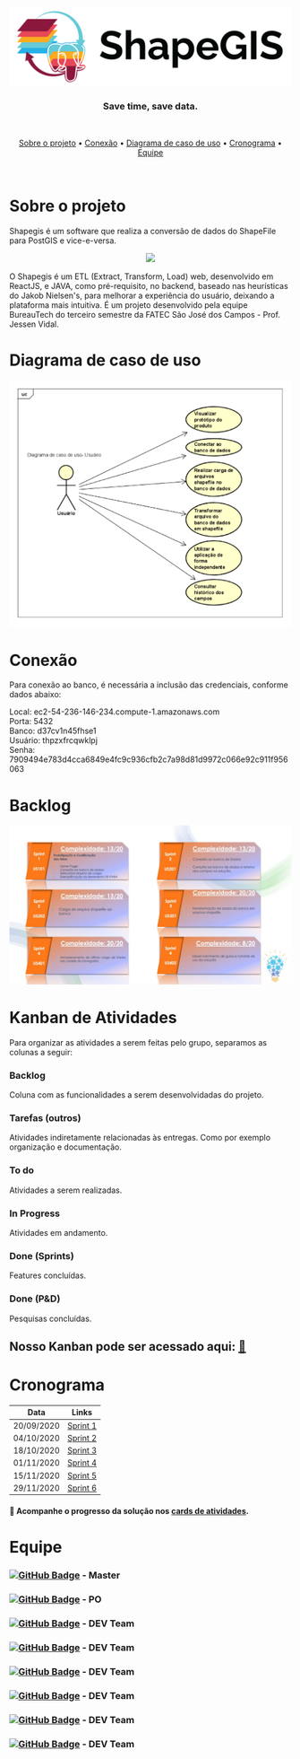 <div align="center">
    <img src="/assets/images/png/shapegis-logo.png">
</div>

<h3 align="center"> 
Save time, save data. </h3> <br>

 <p align="center">
    <a href="#Sobre-o-projeto">Sobre o projeto</a> •
    <a href="#Conexão">Conexão</a> •
    <a href="#Diagrama-de-caso-de-uso">Diagrama de caso de uso</a> •
    <a href="#Cronograma">Cronograma</a> •
    <a href="#Equipe">Equipe</a>
 </p> 
 <br>

# Sobre o projeto 
 
Shapegis é um software que realiza a conversão de dados do ShapeFile para PostGIS e vice-e-versa.  

<div align="center">
    <img src="/assets/images/gif/tour-sprint2.gif">
</div>

O Shapegis é um ETL (Extract, Transform, Load) web, desenvolvido em ReactJS, e JAVA, como pré-requisito, no backend, baseado nas heurísticas do Jakob Nielsen's, para melhorar a experiência do usuário, deixando a plataforma mais intuitiva. É um projeto desenvolvido pela equipe BureauTech do terceiro semestre da FATEC São José dos Campos - Prof. Jessen Vidal.

# Diagrama de caso de uso

<div align="center">
    <img src="/assets/images/png/diagrama-use-case.png">
</div>

# Conexão

Para conexão ao banco, é necessária a inclusão das credenciais, conforme dados abaixo:

Local: ec2-54-236-146-234.compute-1.amazonaws.com<br>
Porta: 5432<br>
Banco: d37cv1n45fhse1<br>
Usuário: thpzxfrcqwklpj<br>
Senha: 7909494e783d4cca6849e4fc9c936cfb2c7a98d81d9972c066e92c911f956063<br>

# Backlog

<div align="center">
    <img src="/assets/images/jpeg/cards.jpeg">
</div>

# Kanban de Atividades

Para organizar as atividades a serem feitas pelo grupo, separamos as colunas a seguir:

### Backlog 
Coluna com as funcionalidades a serem desenvolvidadas do projeto.

### Tarefas (outros)
Atividades indiretamente relacionadas às entregas. Como por exemplo organização e documentação.

### To do
Atividades a serem realizadas.

### In Progress
Atividades em andamento.

### Done (Sprints)
Features concluídas.

### Done (P&D)
Pesquisas concluídas.

## Nosso Kanban pode ser acessado aqui: [:memo:](https://github.com/BureauTech/Mini-ETL-Shapefile-to-PostGis/projects/3)

# Cronograma 

| Data | Links |
| ------ | ------ |
|    20/09/2020    |[Sprint 1](https://github.com/BureauTech/Mini-ETL-Shapefile-to-PostGis/tree/sprint-1) |
|    04/10/2020    |[Sprint 2](https://github.com/BureauTech/Mini-ETL-Shapefile-to-PostGis/tree/sprint-2) |
|    18/10/2020    |[Sprint 3](https://github.com/BureauTech/Mini-ETL-Shapefile-to-PostGis/tree/sprint-3) |
|    01/11/2020    |[Sprint 4](https://github.com/BureauTech/Mini-ETL-Shapefile-to-PostGis/tree/sprint-4) |
|    15/11/2020    |[Sprint 5](https://github.com/BureauTech/Mini-ETL-Shapefile-to-PostGis/tree/sprint-5) |
|    29/11/2020    |[Sprint 6](https://github.com/BureauTech/Mini-ETL-Shapefile-to-PostGis/tree/sprint-6) |

#### :memo: Acompanhe o progresso da solução nos [cards de atividades](https://github.com/BureauTech/Mini-ETL-Shapefile-to-PostGis/projects/3).

# Equipe 

### [![GitHub Badge](https://img.shields.io/github/followers/bibiacoutinho?label=bibiacoutinho&style=for-the-badge&color=black&link=https://github.com/bibiacoutinho)](https://github.com/bibiacoutinho) - Master <br/>

### [![GitHub Badge](https://img.shields.io/github/followers/charles-ramos?label=charles-ramos&style=for-the-badge&color=black&link=https://github.com/charles-ramos)](https://github.com/charles-ramos) - PO <br/>

### [![GitHub Badge](https://img.shields.io/github/followers/anaclaragraciano?label=anaclaragraciano&style=for-the-badge&color=black&link=https://github.com/anaclaragraciano)](https://github.com/anaclaragraciano) - DEV Team<br/>

### [![GitHub Badge](https://img.shields.io/github/followers/danielsantosoliveira?label=danielsantosoliveira&style=for-the-badge&color=black&link=https://github.com/danielsantosoliveira)](https://github.com/danielsantosoliveira) - DEV Team<br/>

### [![GitHub Badge](https://img.shields.io/github/followers/fcostafelipe?label=fcostafelipe&style=for-the-badge&color=black&link=https://github.com/fcostafelipe)](https://github.com/fcostafelipe) - DEV Team<br/>

### [![GitHub Badge](https://img.shields.io/github/followers/JVMedeiros?label=JVMedeiros&style=for-the-badge&color=black&link=https://github.com/JVMedeiros)](https://github.com/JVMedeiros) - DEV Team<br/>
  
### [![GitHub Badge](https://img.shields.io/github/followers/marcelouchoas?label=marcelouchoas&style=for-the-badge&color=black&link=https://github.com/QuodJP)](https://github.com/marcelouchoas) - DEV Team<br/>
 
### [![GitHub Badge](https://img.shields.io/github/followers/QuodJP?label=QuodJP&style=for-the-badge&color=black&link=https://github.com/QuodJP)](https://github.com/QuodJP) - DEV Team</br>

